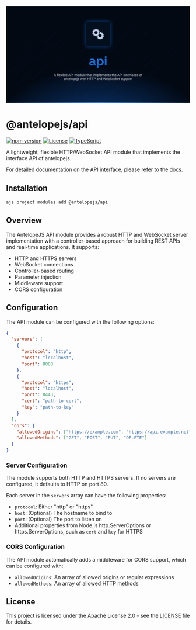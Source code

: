 ![API](.github/social-card.png)

# @antelopejs/api

[![npm version](https://img.shields.io/npm/v/@antelopejs/api.svg)](https://www.npmjs.com/package/@antelopejs/api)
[![License](https://img.shields.io/badge/license-Apache--2.0-blue.svg)](https://opensource.org/licenses/Apache-2.0)
[![TypeScript](https://img.shields.io/badge/TypeScript-5.0-blue)](https://www.typescriptlang.org/)

A lightweight, flexible HTTP/WebSocket API module that implements the interface API of antelopejs.

For detailed documentation on the API interface, please refer to the [docs](https://github.com/AntelopeJS/interface-api).

## Installation

```bash
ajs project modules add @antelopejs/api
```

## Overview

The AntelopeJS API module provides a robust HTTP and WebSocket server implementation with a controller-based approach for building REST APIs and real-time applications. It supports:

- HTTP and HTTPS servers
- WebSocket connections
- Controller-based routing
- Parameter injection
- Middleware support
- CORS configuration

## Configuration

The API module can be configured with the following options:

```json
{
  "servers": [
    {
      "protocol": "http",
      "host": "localhost",
      "port": 8080
    },
    {
      "protocol": "https",
      "host": "localhost",
      "port": 8443,
      "cert": "path-to-cert",
      "key": "path-to-key"
    }
  ],
  "cors": {
    "allowedOrigins": ["https://example.com", "https://api.example.net"],
    "allowedMethods": ["GET", "POST", "PUT", "DELETE"]
  }
}
```

### Server Configuration

The module supports both HTTP and HTTPS servers. If no servers are configured, it defaults to HTTP on port 80.

Each server in the `servers` array can have the following properties:

- `protocol`: Either "http" or "https"
- `host`: (Optional) The hostname to bind to
- `port`: (Optional) The port to listen on
- Additional properties from Node.js http.ServerOptions or https.ServerOptions, such as `cert` and `key` for HTTPS

### CORS Configuration

The API module automatically adds a middleware for CORS support, which can be configured with:

- `allowedOrigins`: An array of allowed origins or regular expressions
- `allowedMethods`: An array of allowed HTTP methods

## License

This project is licensed under the Apache License 2.0 - see the [LICENSE](LICENSE) file for details.
